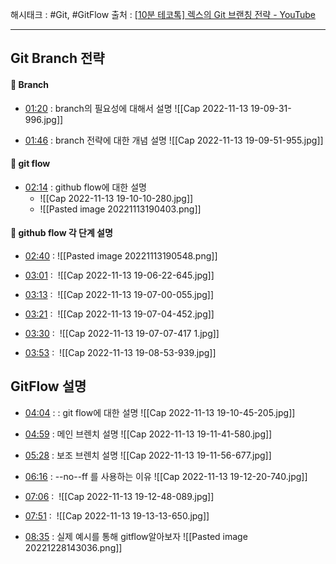 해시태크 : #Git, #GitFlow
출처 : [[10분 테코톡] 렉스의 Git 브랜칭 전략 - YouTube](https://www.youtube.com/watch?v=wtsr5keXUyE)

---

## Git Branch 전략
#### 📌 Branch
- [01:20](https://www.youtube.com/watch?v=wtsr5keXUyE#t=80.76195268242645) : branch의 필요성에 대해서 설명
![[Cap 2022-11-13 19-09-31-996.jpg]]

- [01:46](https://www.youtube.com/watch?v=wtsr5keXUyE#t=106.01451513160706) : branch 전략에 대한 개념 설명
![[Cap 2022-11-13 19-09-51-955.jpg]]

#### 📌 git flow
- [02:14](https://www.youtube.com/watch?v=wtsr5keXUyE#t=134.0889348998642) : github flow에 대한 설명
	- ![[Cap 2022-11-13 19-10-10-280.jpg]]
	- ![[Pasted image 20221113190403.png]]

#### 📌 github flow 각 단계 설명
- [02:40](https://www.youtube.com/watch?v=wtsr5keXUyE#t=160.2348849141693) :
![[Pasted image 20221113190548.png]]

- [03:01](https://www.youtube.com/watch?v=wtsr5keXUyE#t=181.09261095708464) : 
![[Cap 2022-11-13 19-06-22-645.jpg]]

- [03:13](https://www.youtube.com/watch?v=wtsr5keXUyE#t=193.50993303433228) : 
![[Cap 2022-11-13 19-07-00-055.jpg]]

- [03:21](https://www.youtube.com/watch?v=wtsr5keXUyE#t=201.98342589414216) : 
![[Cap 2022-11-13 19-07-04-452.jpg]]

- [03:30](https://www.youtube.com/watch?v=wtsr5keXUyE#t=210.6958519141693) : 
![[Cap 2022-11-13 19-07-07-417 1.jpg]]

- [03:53](https://www.youtube.com/watch?v=wtsr5keXUyE#t=233.2108160629425) : 
![[Cap 2022-11-13 19-08-53-939.jpg]]


## GitFlow 설명
- [04:04](https://www.youtube.com/watch?v=wtsr5keXUyE#t=244.4603338884201) : : git flow에 대한 설명
![[Cap 2022-11-13 19-10-45-205.jpg]]

- [04:59](https://www.youtube.com/watch?v=wtsr5keXUyE#t=299.2909561344681) : 메인 브렌치 설명
![[Cap 2022-11-13 19-11-41-580.jpg]]

- [05:28](https://www.youtube.com/watch?v=wtsr5keXUyE#t=328.9350602088547) : 보조 브렌치 설명
![[Cap 2022-11-13 19-11-56-677.jpg]]

- [06:16](https://www.youtube.com/watch?v=wtsr5keXUyE#t=376.198566) : --no--ff 를 사용하는 이유
![[Cap 2022-11-13 19-12-20-740.jpg]]

- [07:06](https://www.youtube.com/watch?v=wtsr5keXUyE#t=426.2011288970032) : 
 ![[Cap 2022-11-13 19-12-48-089.jpg]]

- [07:51](https://www.youtube.com/watch?v=wtsr5keXUyE#t=471.56332089700317) : 
![[Cap 2022-11-13 19-13-13-650.jpg]]

- [08:35](https://www.youtube.com/watch?v=wtsr5keXUyE#t=515.4487090228882) : 실제 예시를 통해 gitflow알아보자
![[Pasted image 20221228143036.png]]
